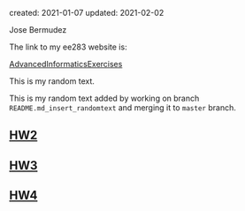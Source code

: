 created: 2021-01-07
updated: 2021-02-02


Jose Bermudez

The link to my ee283 website is:

[AdvancedInformaticsExercises](https://jabermud.github.io/AdvancedInformaticsExercises/)

This is my random text.

This is my random text added by working on branch `README.md_insert_randomtext` and merging it to `master` branch.

## [HW2](https://github.com/Jabermud/ee283_hw2.git)

## [HW3](https://github.com/Jabermud/ee283_HW3.git)

## [HW4](https://github.com/Jabermud/ee283_hw4.git)
